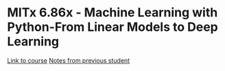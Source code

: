 # MITx 6.86x - Machine Learning with Python-From Linear Models to Deep Learning

[Link to course](https://learning.edx.org/course/course-v1:MITx+6.86x+1T2021/home)
[Notes from previous student](https://github.com/sylvaticus/MITx_6.86x)
